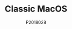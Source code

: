 ---
author: P2018028
title: Classic MacOS
image_url: /images/macOS.png
caption: Το Classic MacOS ή αλλίως Macintosh System 1 όπως ονομαζόταν στην κυκλοφορία του είναι το λειτουργικό σύστημα του Macintosh του πρώτου εμπορικά επιτυχημένου προσωπικού υπολογιστή. Το λειτουργικό ήταν τόσο πρωτοποριακό για την εποχή που που πολλά features του επιβιώνουν μέχρι και σήμερα, ενώ ταυτόχρονα εδώ στην βάση στην οποία πολλά λειτουργικά "πατάνε" σήμερα. Το γραφικό περιβάλλον έφερε στο προσκήνιο αυτό που σήμερα λέμε επιφάνεια εργασίας και ήταν εμπνευσμένο από την γραφική διεπαφή του XEROX Alto. Ωστόσο όσο πρωτοποριακό και αν ήταν το λειτουργικό οι περιορισμοί της εποχής δεν επέτρεπαν ορισμένες λειτουργίες που σήμερα θεωρούμε δεδομένες, όπως το multitasking
year: 1984
license_url: 'https://www.versionmuseum.com/history-of/classic-mac-os'
license_text: Courtesy of Apple
categories:
  - Αρχέτυπα
  - Επιφάνεια Εργασίας
tags:
  - Apple
  - Xerox Alto
  - Apple I
---